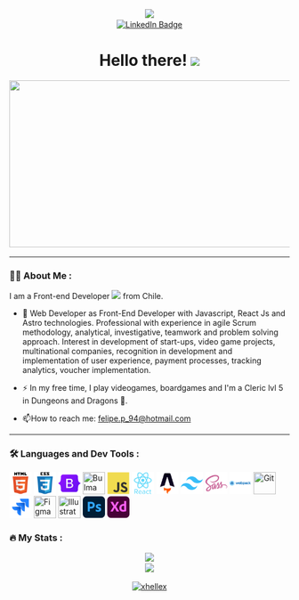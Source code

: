 <div id="header" align="center">
  <img src="https://media.giphy.com/media/v1.Y2lkPTc5MGI3NjExNWlzajNxbWFxc3oxbGh6enluZW50azJ4eGJ6dmlvZmk5NHNzZThzdSZlcD12MV9naWZzX3NlYXJjaCZjdD1n/HzPtbOKyBoBFsK4hyc/giphy.gif" width="100"/>
  <div id="badges">
    <a href="https://www.linkedin.com/in/felipe-andres-penaloza-oyarzun/">
      <img src="https://img.shields.io/badge/LinkedIn-blue?style=for-the-badge&logo=linkedin&logoColor=white" alt="LinkedIn Badge"/>
    </a>
    
  </div>
  <h1>
  Hello there!
  <img src="https://media.giphy.com/media/hvRJCLFzcasrR4ia7z/giphy.gif" width="30px"/>
  </h1>
</div>
<div align="center">
  <img src="https://media.giphy.com/media/dWesBcTLavkZuG35MI/giphy.gif" width="600" height="300"/>
</div>

---
### :man_technologist: About Me :
I am a Front-end Developer <img src="https://media.giphy.com/media/WUlplcMpOCEmTGBtBW/giphy.gif" width="30"> from Chile.
- :telescope: Web Developer as Front-End Developer with Javascript, React Js and Astro technologies. Professional with experience in agile Scrum methodology, analytical, investigative, teamwork and problem solving approach. Interest in development of start-ups, video game projects, multinational companies, recognition in development and implementation of user experience, payment processes, tracking analytics, voucher implementation.

- :zap: In my free time, I play videogames, boardgames and I'm a Cleric lvl 5 in Dungeons and Dragons 🎲</a>.

- :mailbox:How to reach me: felipe.p_94@hotmail.com

---

### :hammer_and_wrench: Languages and Dev Tools :
<div>
  <img src="https://raw.githubusercontent.com/devicons/devicon/master/icons/html5/html5-original-wordmark.svg" title="HTML5" **alt="html5" width="40" height="40"/>
  <img src="https://raw.githubusercontent.com/devicons/devicon/master/icons/css3/css3-original-wordmark.svg" title="CSS3" **alt="css3" width="40" height="40"/>
  <img src="https://github.com/devicons/devicon/blob/master/icons/bootstrap/bootstrap-original.svg" title="Bootstrap" **alt="bootstrap" width="40" height="40"/>
  <img src="https://raw.githubusercontent.com/gilbarbara/logos/804dc257b59e144eaca5bc6ffd16949752c6f789/logos/bulma.svg" title="Bulma" **alt="bulma" width="40" height="40"/>
  <img src="https://raw.githubusercontent.com/devicons/devicon/master/icons/javascript/javascript-original.svg" title="Javascript" **alt="javascript" width="40" height="40"/>
  <img src="https://raw.githubusercontent.com/devicons/devicon/master/icons/react/react-original-wordmark.svg" title="React" **alt="react" width="40" height="40"/>
  <img src="https://github.com/devicons/devicon/blob/master/icons/astro/astro-original.svg" title="Astro" **alt="react" width="40" height="40"/>
  <img src="https://github.com/devicons/devicon/blob/master/icons/tailwindcss/tailwindcss-original.svg" title="Tailwind" **alt="tailwind" width="40" height="40"/>
  <img src="https://raw.githubusercontent.com/devicons/devicon/master/icons/sass/sass-original.svg" title="SASS" **alt="sass" width="40" height="40"/>
  <img src="https://raw.githubusercontent.com/devicons/devicon/d00d0969292a6569d45b06d3f350f463a0107b0d/icons/webpack/webpack-original-wordmark.svg" title="Webpack" **alt="webpack" width="40" height="40"/>
  <img src="https://www.vectorlogo.zone/logos/git-scm/git-scm-icon.svg" title="Git" **alt="git" width="40" height="40"/>
  <img src="https://github.com/devicons/devicon/blob/master/icons/jira/jira-original.svg" title="Jira" **alt="Jira" width="40" height="40"/>
  <img src="https://www.vectorlogo.zone/logos/figma/figma-icon.svg" title="Figma" **alt="figma" width="40" height="40"/>
  <img src="https://www.vectorlogo.zone/logos/adobe_illustrator/adobe_illustrator-icon.svg" title="Illustrator" **alt="illustrator" width="40" height="40"/>
  <img src="https://github.com/devicons/devicon/blob/master/icons/photoshop/photoshop-original.svg" title="Photoshop" **alt="photoshop" width="40" height="40"/>
  <img src="https://github.com/devicons/devicon/blob/master/icons/xd/xd-original.svg"  title="XD" **alt="xd" width="40" height="40"/>
</div>


### :fire: My Stats :

<div align="center">  
  <img src="http://github-readme-streak-stats.herokuapp.com?user=xhellex&theme=dark&background=000000" width="600"/>
</div>
<div align="center">
  <img src="https://github-readme-stats.vercel.app/api/top-langs/?username=xhellex&layout=compact&theme=vision-friendly-dark" width="600"/>
</div>
<div align="center"> 
  <p><a href="https://github.com/ryo-ma/github-profile-trophy"><img src="https://github-profile-trophy.vercel.app/?username=xhellex" alt="xhellex"/></a></p> 
</div>
